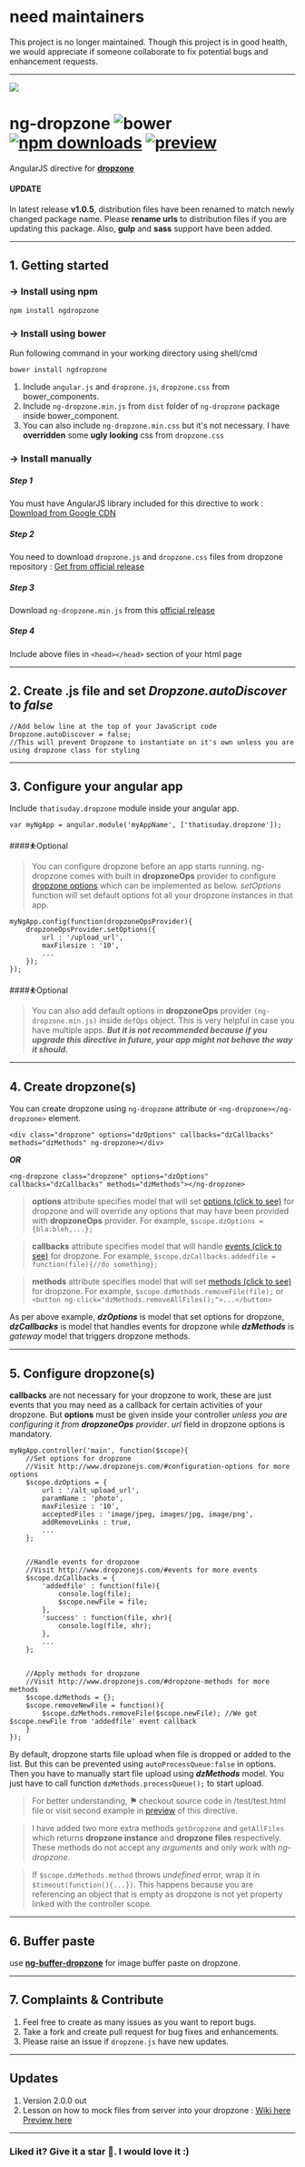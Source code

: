 # need maintainers
This project is no longer maintained. Though this project is in good health, we would appreciate if someone collaborate to fix potential bugs and enhancement requests.

***

![](https://camo.githubusercontent.com/0ac4844780d7e981e44a9ca97887476f50a0b840/687474703a2f2f7777772e64726f707a6f6e656a732e636f6d2f696d616765732f6e65772d6c6f676f2e737667)

# ng-dropzone  ![bower](https://img.shields.io/bower/v/ngdropzone.svg?style=flat-square) [![npm downloads](https://img.shields.io/npm/dt/ngdropzone.svg?style=flat-square)](https://www.npmjs.com/package/ngdropzone) [![preview](https://img.shields.io/badge/preview-click_here-green.svg?style=flat-square)](https://rawgit.com/thatisuday/ng-dropzone/master/demo/main.html)

AngularJS directive for __[dropzone](https://github.com/enyo/dropzone)__

#### UPDATE
In latest release **v1.0.5**, distribution files have been renamed to match newly changed package name. Please **rename urls** to distribution files if you are updating this package. Also, **gulp** and **sass** support have been added. 

***

## 1. Getting started

### → Install using npm
```
npm install ngdropzone
```

### → Install using bower
Run following command in your working directory using shell/cmd
```
bower install ngdropzone
```

1. Include `angular.js` and `dropzone.js`, `dropzone.css` from bower_components.
2. Include `ng-dropzone.min.js` from `dist` folder of `ng-dropzone` package inside bower_component.
3. You can also include `ng-dropzone.min.css` but it's not necessary. I have **overridden** some **ugly looking** css from `dropzone.css`

### → Install manually
##### Step 1
You must have AngularJS library included for this directive to work : [Download from Google CDN](https://developers.google.com/speed/libraries/#angularjs)

##### Step 2
You need to download `dropzone.js` and `dropzone.css` files from dropzone repository : [Get from official release](https://github.com/enyo/dropzone/releases/tag/v4.3.0)

##### Step 3
Download `ng-dropzone.min.js` from this [official release](https://github.com/thatisuday/ng-dropzone/releases)

##### Step 4
Include above files in `<head></head>` section of your html page

----------

## 2. Create .js file and set _Dropzone.autoDiscover_ to _false_
```
//Add below line at the top of your JavaScript code
Dropzone.autoDiscover = false;
//This will prevent Dropzone to instantiate on it's own unless you are using dropzone class for styling
```

***

## 3. Configure your angular app
Include `thatisuday.dropzone` module inside your angular app.
```
var myNgApp = angular.module('myAppName', ['thatisuday.dropzone']);
```

####⛹Optional
> You can configure dropzone before an app starts running. ng-dropzone comes with built in **dropzoneOps** provider to configure [dropzone options](http://www.dropzonejs.com/#configuration-options) which can be implemented as below. _setOptions_ function will set default options fot all your dropzone instances in that app.

```
myNgApp.config(function(dropzoneOpsProvider){
	dropzoneOpsProvider.setOptions({
		url : '/upload_url',
		maxFilesize : '10',
		...
	});
});
```

####⛹Optional
>You can also add default options in **dropzoneOps** provider `(ng-dropzone.min.js)` inside `defOps` object. This is very helpful in case you have multiple apps.  **_But it is not recommended because if you upgrade this directive in future, your app might not behave the way it should._**

***

## 4. Create dropzone(s)
You can create dropzone using `ng-dropzone` attribute or `<ng-dropzone></ng-dropzone>` element.
```
<div class="dropzone" options="dzOptions" callbacks="dzCallbacks" methods="dzMethods" ng-dropzone></div>
```
**_OR_**
```
<ng-dropzone class="dropzone" options="dzOptions" callbacks="dzCallbacks" methods="dzMethods"></ng-dropzone>
```
> **options** attribute specifies model that will set [options (click to see)](http://www.dropzonejs.com/#configuration-options) for dropzone and will override any options that may have been provided with **dropzoneOps** provider. For example, `$scope.dzOptions = {bla:bleh,...};`

> **callbacks** attribute specifies model that will handle [events (click to see)](http://www.dropzonejs.com/#events) for dropzone. For example, `$scope.dzCallbacks.addedfile = function(file){//do something};`

> **methods** attribute specifies model that will set [methods (click to see)](http://www.dropzonejs.com/#dropzone-methods) for dropzone. For example, `$scope.dzMethods.removeFile(file);` or `<button ng-click="dzMethods.removeAllFiles();">...</button>`

As per above example, **_dzOptions_** is model that set options for dropzone, **_dzCallbacks_** is model that handles events for dropzone while **_dzMethods_** is _gateway_ model that triggers dropzone methods.

***

## 5. Configure dropzone(s)
**callbacks** are not necessary for your dropzone to work, these are just events that you may need as a callback for certain activities of your dropzone. But **options** must be given inside your controller _unless you are configuring it from **dropzoneOps** provider_. _url_ field in dropzone options is mandatory.

```
myNgApp.controller('main', function($scope){
	//Set options for dropzone
	//Visit http://www.dropzonejs.com/#configuration-options for more options
	$scope.dzOptions = {
		url : '/alt_upload_url',
		paramName : 'photo',
		maxFilesize : '10',
		acceptedFiles : 'image/jpeg, images/jpg, image/png',
		addRemoveLinks : true,
		...
	};
	
	
	//Handle events for dropzone
	//Visit http://www.dropzonejs.com/#events for more events
	$scope.dzCallbacks = {
		'addedfile' : function(file){
			console.log(file);
			$scope.newFile = file;
		},
		'success' : function(file, xhr){
			console.log(file, xhr);
		},
		...
	};
	
	
	//Apply methods for dropzone
	//Visit http://www.dropzonejs.com/#dropzone-methods for more methods
	$scope.dzMethods = {};
	$scope.removeNewFile = function(){
		$scope.dzMethods.removeFile($scope.newFile); //We got $scope.newFile from 'addedfile' event callback
	}
});
```

By default, dropzone starts file upload when file is dropped or added to the list. But this can be prevented using `autoProcessQueue:false` in options. Then you have to manually start file upload using **_dzMethods_** model. You just have to call function `dzMethods.processQueue();` to start upload.

> For better understanding, **__⚑__**  checkout source code in /test/test.html file or visit second example in  [preview](https://rawgit.com/thatisuday/ng-dropzone/master/demo/main.html) of this directive.

> I have added two more extra methods `getDropzone` and `getAllFiles` which returns **dropzone instance** and **dropzone files** respectively. These methods do not accept any _arguments_ and only work with _ng-dropzone_.

> If `$scope.dzMethods.method` throws _undefined_ error, wrap it in `$timeout(function(){...})`. This happens because you are referencing an object that is empty as dropzone is not yet property linked with the controller scope.

***

## 6. Buffer paste
use **[ng-buffer-dropzone](https://github.com/thatisuday/ng-buffer-dropzone)** for image buffer paste on dropzone.

***

## 7. Complaints & Contribute
1. Feel free to create as many issues as you want to report bugs.
2. Take a fork and create pull request for bug fixes and enhancements.
3. Please raise an issue if `dropzone.js` have new updates.

***

## Updates
1. Version 2.0.0 out
2. Lesson on how to mock files from server into your dropzone : [Wiki here](https://github.com/thatisuday/ng-dropzone/wiki/Mock-files-(already-uploaded)-from-server-into-dropzone) [Preview here](https://rawgit.com/thatisuday/ng-dropzone/master/demo/server-mock.html)

***

### Liked it? Give it a star 🌟. I would love it :)
